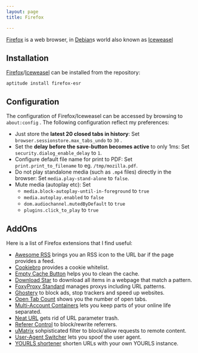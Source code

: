 ```yaml
---
layout: page
title: Firefox

---
```


[Firefox](https://www.mozilla.org/en-US/firefox/) is a web browser, in [Debian](https://www.debian.org/)s world also known as [Iceweasel](https://en.wikipedia.org/wiki/Mozilla_software_rebranded_by_Debian)


## Installation

[Firefox](https://www.mozilla.org/en-US/firefox/)/[Iceweasel](https://en.wikipedia.org/wiki/Mozilla_software_rebranded_by_Debian) can be installed from the repository:

    aptitude install firefox-esr



## Configuration
The configuration of Firefox/Iceweasel can be accessed by browsing to  `about:config` . The following configuration reflect my preferences:

* Just store the **latest 20 closed tabs in history**: Set  `browser.sessionstore.max_tabs_undo`  to  `30` .
* Set the **delay before the save-button becomes active** to only 1ms: Set `security.dialog_enable_delay` to `1`.
* Configure default file name for print to PDF: Set `print.print_to_filename` to eg. `/tmp/mozilla.pdf`.
* Do not play standalone media (such as `.mp4` files) directly in the browser: Set `media.play-stand-alone` to `false`.
* Mute media (autoplay etc): Set
    * `media.block-autoplay-until-in-foreground` to `true`
    * `media.autoplay.enabled` to `false`
    * `dom.audiochannel.mutedByDefault` to `true`
    * `plugins.click_to_play` to `true`


## AddOns
Here is a list of Firefox extensions that I find useful:

* [Awesome RSS](https://addons.mozilla.org/en-US/firefox/addon/awesome-rss/) brings you an RSS icon to the URL bar if the page provides a feed.
* [Cookiebro](https://addons.mozilla.org/en-US/firefox/addon/cookiebro/) provides a cookie whitelist.
* [Empty Cache Button](https://addons.mozilla.org/en-US/firefox/addon/empty-cache-button/) helps you to clean the cache.
* [Download Star](https://addons.mozilla.org/en-US/firefox/addon/download-star/) to download all items in a webpage that match a pattern.
* [FoxyProxy Standard](https://addons.mozilla.org/en-US/firefox/addon/foxyproxy-standard/) manages proxys including URL patterns.
* [Ghostery](https://addons.mozilla.org/en-US/firefox/addon/ghostery/) to block ads, stop trackers and speed up websites.
* [Open Tab Count](https://addons.mozilla.org/en-US/firefox/addon/open-tab-count-resurrected/) shows you the number of open tabs.
* [Multi-Account Containers](https://addons.mozilla.org/en-US/firefox/addon/multi-account-containers/) lets you keep parts of your online life separated.
* [Neat URL](https://addons.mozilla.org/en-US/firefox/addon/neat-url/) gets rid of URL parameter trash.
* [Referer Control](https://addons.mozilla.org/en-US/firefox/addon/referercontrol/) to block/rewrite referrers.
* [uMatrix](https://addons.mozilla.org/en-US/firefox/addon/umatrix/) sohpisticated filter to block/allow requests to remote content.
* [User-Agent Switcher](https://addons.mozilla.org/en-US/firefox/addon/uaswitcher/) lets you spoof the user agent.
* [YOURLS shortener](https://addons.mozilla.org/en-US/firefox/addon/yourls-shortener/) shorten URLs with your own YOURLS instance.




